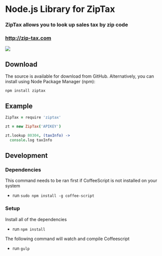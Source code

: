 # Node.js Library for ZipTax
### ZipTax allows you to look up sales tax by zip code 
### http://zip-tax.com

<a href="https://nodei.co/npm/ziptax/"><img src="https://nodei.co/npm/ziptax.png?downloads=true"></a>

## Download
The source is available for download from GitHub. Alternatively, you can install using Node Package Manager (npm):

`npm install ziptax`

## Example
```coffeescript
ZipTax = require 'ziptax'

zt = new ZipTax('APIKEY')

zt.lookup 80304, (taxInfo) ->
  console.log taxInfo
```

## Development
### Dependencies

This command needs to be ran first if CoffeeScript is not installed on your system

* run `sudo npm install -g coffee-script`

### Setup

Install all of the dependencies

* run `npm install`

The following command will watch and compile Coffeescript
* run `gulp`

